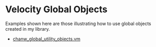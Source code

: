 # Velocity Global Objects
Examples shown here are those illustrating how to use global objects created in my library.

<ul>
<li>
<a href="https://github.com/wingmingchan/velocity/blob/master/library/chanw_global_utility_objects.vm">chanw_global_utility_objects.vm</a></li>
</ul>